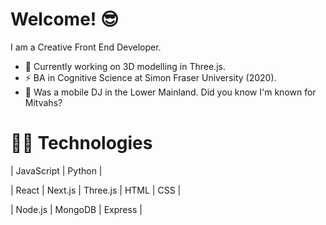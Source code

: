 # Welcome! 😎

I am a Creative Front End Developer. 

- 🌱  Currently working on 3D modelling in Three.js.
- ⚡  BA in Cognitive Science at Simon Fraser University (2020).
- 💽  Was a mobile DJ in the Lower Mainland. Did you know I'm known for Mitvahs?

# 🤹🏻 Technologies 
| JavaScript | Python |

| React | Next.js | Three.js | HTML | CSS |

| Node.js | MongoDB | Express |
